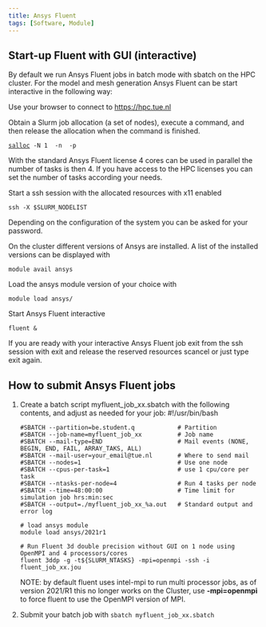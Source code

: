 ```yaml
---
title: Ansys Fluent
tags: [Software, Module]
---
```


## Start-up Fluent with GUI (interactive)

By default we run Ansys Fluent jobs in batch mode with sbatch on the HPC
cluster. For the model and mesh generation Ansys Fluent can be start
interactive in the following way:

Use your browser to connect to https://hpc.tue.nl

Obtain a Slurm job allocation (a set of nodes), execute a command, and
then release the allocation when the command is finished.

[`salloc`](https://slurm.schedmd.com/salloc.html)` -N 1  -n `<number of tasks>` -p `<partition name>

With the standard Ansys Fluent license 4 cores can be used in parallel
the number of tasks is then 4. If you have access to the HPC licenses
you can set the number of tasks according your needs.

Start a ssh session with the allocated resources with x11 enabled

`ssh -X $SLURM_NODELIST`

Depending on the configuration of the system you can be asked for your
password.

On the cluster different versions of Ansys are installed. A list of the
installed versions can be displayed with

`module avail ansys`

Load the ansys module version of your choice with

`module load ansys/`<version>

Start Ansys Fluent interactive

`fluent &`

If you are ready with your interactive Ansys Fluent job exit from the
ssh session with exit and release the reserved resources scancel <JOBID>
or just type exit again.

## How to submit Ansys Fluent jobs

1.  Create a batch script myfluent_job_xx.sbatch with the following
    contents, and adjust as needed for your job:
        #!/usr/bin/bash

        #SBATCH --partition=be.student.q            # Partition
        #SBATCH --job-name=myfluent_job_xx          # Job name
        #SBATCH --mail-type=END                     # Mail events (NONE, BEGIN, END, FAIL, ARRAY_TAKS, ALL)
        #SBATCH --mail-user=your_email@tue.nl       # Where to send mail
        #SBATCH --nodes=1                           # Use one node
        #SBATCH --cpus-per-task=1                   # use 1 cpu/core per task
        #SBATCH --ntasks-per-node=4                 # Run 4 tasks per node
        #SBATCH --time=48:00:00                     # Time limit for simulation job hrs:min:sec
        #SBATCH --output=./myfluent_job_xx_%a.out   # Standard output and error log

        # load ansys module
        module load ansys/2021r1

        # Run Fluent 3d double precision without GUI on 1 node using OpenMPI and 4 processors/cores
        fluent 3ddp -g -t${SLURM_NTASKS} -mpi=openmpi -ssh -i fluent_job_xx.jou

    NOTE: by default fluent uses intel-mpi to run multi processor jobs,
    as of version 2021/R1 this no longer works on the Cluster, use
    **-mpi=openmpi** to force fluent to use the OpenMPI version of MPI.
2.  Submit your batch job with `sbatch myfluent_job_xx.sbatch`
